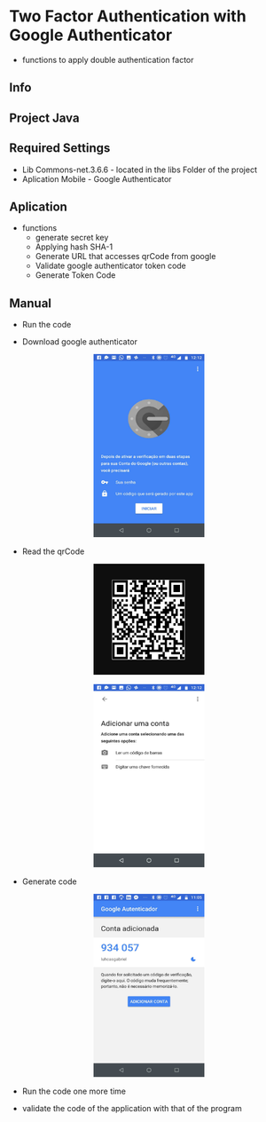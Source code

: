 # Two Factor Authentication with Google Authenticator

- functions to apply double authentication factor


## Info

 ## Project Java
  
 ## Required Settings
 
 - Lib Commons-net.3.6.6 - located in the libs Folder of the project
 - Aplication Mobile - Google Authenticator
 
 
 ## Aplication
 
 - functions
   - generate secret key
   - Applying hash SHA-1
   - Generate URL that accesses qrCode from google
   - Validate google authenticator token code
   - Generate Token Code
   
   
   
 ## Manual
 
 - Run the code 

 - Download google authenticator
 
<p align="center">
  <img src="TwoFactorAuthenticator/images/image1.png" width="200" height="330" title="hover text">
</p>  

 - Read the qrCode
 
 <p align="center">
  <img src="TwoFactorAuthenticator/images/imageqr.PNG" width="200" height="200" title="hover text">
</p> 
<p align="center">
  <img src="TwoFactorAuthenticator/images/image2.png" width="200" height="330" title="hover text">
</p>  

 - Generate code
 
 <p align="center">
   <img src="TwoFactorAuthenticator/images/imagenew.png" width="200" height="330" title="hover text">
 </p>
 
 - Run the code one more time
 
 - validate the code of the application with that of the program

 

 
 
 
 
 
 
